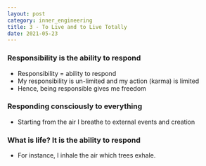 ```yaml
---
layout: post
category: inner_engineering
title: 3 - To Live and to Live Totally
date: 2021-05-23
---
```


### Responsibility is the ability to respond

- Responsibility = ability to respond
- My responsibility is un-limited and my action (karma) is limited
- Hence, being responsible gives me freedom

### Responding consciously to everything

- Starting from the air I breathe to external events and creation

### What is life? It is the ability to respond

- For instance, I inhale the air which trees exhale.

